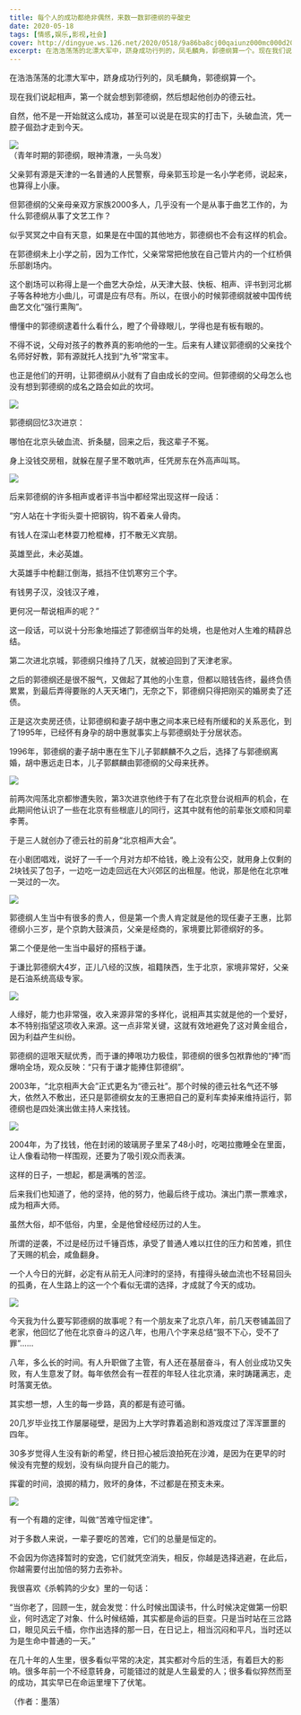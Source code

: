 ```yaml
---
title: 每个人的成功都绝非偶然，来数一数郭德纲的辛酸史
date: 2020-05-18
tags: [情感,娱乐,影视,社会]
cover: http://dingyue.ws.126.net/2020/0518/9a86ba8cj00qaiunz000mc000d200ggm.jpg
excerpt: 在浩浩荡荡的北漂大军中，跻身成功行列的，凤毛麟角，郭德纲算一个。现在我们说起相声，第一个就会想到郭德纲，然后想起他创办的德云社。自然，他不是一开始就这么成功，甚至可以说是在现实的打击下，头破血流，凭一腔子倔劲才走到今天。![](
---
```

在浩浩荡荡的北漂大军中，跻身成功行列的，凤毛麟角，郭德纲算一个。

现在我们说起相声，第一个就会想到郭德纲，然后想起他创办的德云社。

自然，他不是一开始就这么成功，甚至可以说是在现实的打击下，头破血流，凭一腔子倔劲才走到今天。

![](http://dingyue.ws.126.net/2020/0518/9a86ba8cj00qaiunz000mc000d200ggm.jpg)  
（青年时期的郭德纲，眼神清澈，一头乌发）  

父亲郭有源是天津的一名普通的人民警察，母亲郭玉珍是一名小学老师，说起来，也算得上小康。

但郭德纲的父亲母亲双方家族2000多人，几乎没有一个是从事于曲艺工作的，为什么郭德纲从事了文艺工作？

似乎冥冥之中自有天意，如果是在中国的其他地方，郭德纲也不会有这样的机会。

在郭德纲未上小学之前，因为工作忙，父亲常常把他放在自己管片内的一个红桥俱乐部剧场内。

这个剧场可以称得上是一个曲艺大杂烩，从天津大鼓、快板、相声、评书到河北梆子等各种地方小曲儿，可谓是应有尽有。所以，在很小的时候郭德纲就被中国传统曲艺文化“强行熏陶”。

懵懂中的郭德纲逮着什么看什么，瞪了个骨碌眼儿，学得也是有板有眼的。

不得不说，父母对孩子的教养真的影响他的一生。后来有人建议郭德纲的父亲找个名师好好教，郭有源就托人找到“九爷”常宝丰。

也正是他们的开明，让郭德纲从小就有了自由成长的空间。但郭德纲的父母怎么也没有想到郭德纲的成名之路会如此的坎坷。

![](http://dingyue.ws.126.net/2020/0518/8e6756dbj00qaiunz0008c0007k009dm.jpg)  

郭德纲回忆3次进京：

哪怕在北京头破血流、折条腿，回来之后，我这辈子不冤。

身上没钱交房租，就躲在屋子里不敢吭声，任凭房东在外高声叫骂。

![](http://dingyue.ws.126.net/2020/0518/ebac92bcj00qaiuo0000fc000e6008wm.jpg)  

后来郭德纲的许多相声或者评书当中都经常出现这样一段话：

“穷人站在十字街头耍十把钢钩，钩不着亲人骨肉。

有钱人在深山老林耍刀枪棍棒，打不散无义宾朋。

英雄至此，未必英雄。

大英雄手中枪翻江倒海，抵挡不住饥寒穷三个字。

有钱男子汉，没钱汉子难，

更何况一帮说相声的呢？”

这一段话，可以说十分形象地描述了郭德纲当年的处境，也是他对人生难的精辟总结。

第二次进北京城，郭德纲只维持了几天，就被迫回到了天津老家。

之后的郭德纲还是很不服气，又做起了其他的小生意，但都以赔钱告终，最终负债累累，到最后弄得要账的人天天堵门，无奈之下，郭德纲只得把刚买的婚房卖了还债。

正是这次卖房还债，让郭德纲和妻子胡中惠之间本来已经有所缓和的关系恶化，到了1995年，已经怀有身孕的胡中惠就事实上与郭德纲处于分居状态。

1996年，郭德纲的妻子胡中惠在生下儿子郭麒麟不久之后，选择了与郭德纲离婚，胡中惠远走日本，儿子郭麒麟由郭德纲的父母来抚养。

![](http://dingyue.ws.126.net/2020/0518/1b14b2eaj00qaiuo1000tc000bd007jm.jpg)  

前两次闯荡北京都惨遭失败，第3次进京他终于有了在北京登台说相声的机会，在此期间他认识了一些在北京有些根底儿的同行，这其中就有他的前辈张文顺和同辈李菁。

于是三人就创办了德云社的前身“北京相声大会”。

在小剧团唱戏，说好了一千一个月对方却不给钱，晚上没有公交，就用身上仅剩的2块钱买了包子，一边吃一边走回远在大兴郊区的出租屋。他说，那是他在北京唯一哭过的一次。

![](http://dingyue.ws.126.net/2020/0518/8193ac4dj00qaiuo10012c000hs00bvm.jpg)  

郭德纲人生当中有很多的贵人，但是第一个贵人肯定就是他的现任妻子王惠，比郭德纲小三岁，是个京韵大鼓演员，父亲是经商的，家境要比郭德纲好的多。

第二个便是他一生当中最好的搭档于谦。

于谦比郭德纲大4岁，正儿八经的汉族，祖籍陕西，生于北京，家境非常好，父亲是石油系统高级专家。

![](http://dingyue.ws.126.net/2020/0518/ff444293j00qaiuo20011c000hn00bom.jpg)  

人缘好，能力也非常强，收入来源非常的多样化，说相声其实就是他的一个爱好，本不特别指望这项收入来源。这一点非常关键，这就有效地避免了这对黄金组合，因为利益产生纠纷。

郭德纲的逗哏天赋优秀，而于谦的捧哏功力极佳，郭德纲的很多包袱靠他的“捧”而爆响全场，观众反映：“只有于谦才能捧住郭德纲”。

2003年，“北京相声大会”正式更名为“德云社”。那个时候的德云社名气还不够大，依然入不敷出，还只是郭德纲女友的王惠把自己的夏利车卖掉来维持运行，郭德纲也是四处演出做主持人来找钱。

![](http://dingyue.ws.126.net/2020/0518/6ec0f7e5j00qaiuo2001ic000f000jfm.jpg)  

2004年，为了找钱，他在封闭的玻璃房子里呆了48小时，吃喝拉撒睡全在里面，让人像看动物一样围观，还要为了吸引观众而表演。

这样的日子，一想起，都是满嘴的苦涩。

后来我们也知道了，他的坚持，他的努力，他最后终于成功。演出门票一票难求，成为相声大师。

虽然大俗，却不低俗，内里，全是他曾经经历过的人生。

所谓的逆袭，不过是经历过千锤百炼，承受了普通人难以扛住的压力和苦难，抓住了天赐的机会，咸鱼翻身。

一个人今日的光鲜，必定有从前无人问津时的坚持，有撞得头破血流也不轻易回头的孤勇，在人生路上的这一个个看似无谓的选择，才成就了今天的成功。

![](http://dingyue.ws.126.net/2020/0518/f68daf1cj00qaiuo3000tc000hs00bvm.jpg)  

今天我为什么要写郭德纲的故事呢？有一个朋友来了北京八年，前几天卷铺盖回了老家，他回忆了他在北京奋斗的这八年，也用八个字来总结“狠不下心，受不了罪”......

八年，多么长的时间。有人升职做了主管，有人还在基层奋斗，有人创业成功又失败，有人生意发了财。每年依然会有一茬茬的年轻人往北京涌，来时踌躇满志，走时落寞无依。

其实想一想，人生的每一步路，真的都是有迹可循。

20几岁毕业找工作屡屡碰壁，是因为上大学时靠着追剧和游戏度过了浑浑噩噩的四年。

30多岁觉得人生没有新的希望，终日担心被后浪拍死在沙滩，是因为在更早的时候没有完整的规划，没有纵向提升自己的能力。

挥霍的时间，浪掷的精力，败坏的身体，不过都是在预支未来。

![](http://dingyue.ws.126.net/2020/0518/05047711j00qaiuo3001bc000hs00cpm.jpg)  

有一个有趣的定律，叫做“苦难守恒定律”。

对于多数人来说，一辈子要吃的苦难，它们的总量是恒定的。

不会因为你选择暂时的安逸，它们就凭空消失，相反，你越是选择逃避，在此后，你越需要付出加倍的努力去弥补。

我很喜欢《杀鹌鹑的少女》里的一句话：

“当你老了，回顾一生，就会发觉：什么时候出国读书，什么时候决定做第一份职业，何时选定了对象、什么时候结婚，其实都是命运的巨变。只是当时站在三岔路口，眼见风云千樯，你作出选择的那一日，在日记上，相当沉闷和平凡，当时还以为是生命中普通的一天。”

在几十年的人生里，很多看似平常的决定，其实都对今后的生活，有着巨大的影响。很多年前一个不经意转身，可能错过的就是人生最爱的人；很多看似猝然而至的成功，其实早已在命运里埋下了伏笔。

（作者：墨落）

